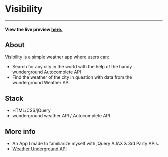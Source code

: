 # Visibility
---
#### View the live preview [here.](http://serene-woodland-5745.herokuapp.com/)
## About
Visibility is a simple weather app where users can:
 - Search for any city in the world with the help of the handy wunderground Autocomplete API
 - Find the weather of the city in question with data from the wunderground Weather API 

## Stack
 - HTML/CSS/jQuery
 - wunderground weather API / Autocomplete API

## More info
- An App I made to familiarize myself with jQuery AJAX & 3rd Party APIs.
- [Weather Underground API ](http://www.wunderground.com/weather/api/)
